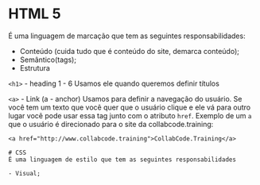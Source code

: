 # HTML 5

É uma linguagem de marcação que tem as seguintes responsabilidades:

- Conteúdo (cuida tudo que é conteúdo do site, demarca conteúdo);
- Semântico(tags);
- Estrutura

`<h1>` - heading 1 - 6
Usamos ele quando queremos definir títulos

`<a>` - Link (a - anchor)
Usamos para definir a navegação do usuário. Se você tem um texto que você quer que o usuário clique e ele vá para outro lugar você pode usar essa tag junto com o atributo `href`. Exemplo de um `a` que o usuário é direcionado para o site da collabcode.training:

```
<a href="http://www.collabcode.training">CollabCode.Training</a>

# CSS
É uma linguagem de estilo que tem as seguintes responsabilidades

- Visual;
```
